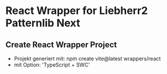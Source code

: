 # React Wrapper for Liebherr2 Patternlib Next

## Create React Wrapper Project

- Projekt generiert mit: npm create vite@latest wrappers/react
- mit Option: 'TypeScript + SWC'
